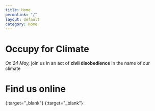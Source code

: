 ```yaml
---
title: Home
permalink: "/"
layout: default
category: Home
---
```


# Occupy for Climate

*On 24 May,* join us in an act of **civil disobedience** in the name of our climate

# Find us online

[<i class="fab fa-facebook"></i>](https://facebook.com/){:target="_blank"}
[<i class="fab fa-instagram"></i>](https://instagram.com/){:target="_blank"}
